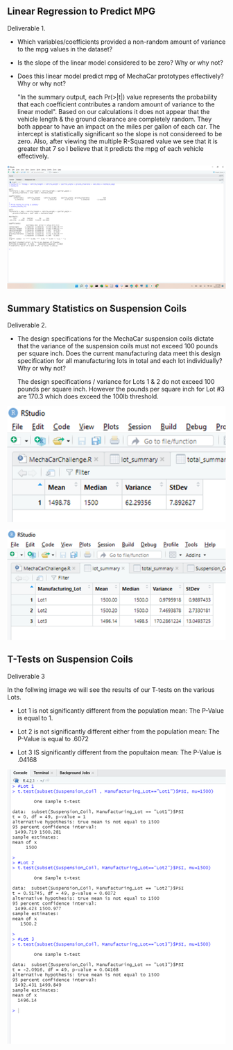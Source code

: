 ## Linear Regression to Predict MPG

Deliverable 1. 
* Which variables/coefficients provided a non-random amount of variance to the mpg values in the dataset?
* Is the slope of the linear model considered to be zero? Why or why not?
* Does this linear model predict mpg of MechaCar prototypes effectively? Why or why not?

  "In the summary output, each Pr(>|t|) value represents the probability that each 
 coefficient contributes a random amount of variance to the linear model".  Based on our calculations it does not appear that the vehicle length & the ground clearance are completely random.  They both appear to have an impact on the miles per gallon of each car.  The intercept is statistically significant so the slope is not considereed to be zero. Also, after viewing the multiple R-Squared value we see that it is greater that 7 so I believe that it predicts the mpg of each vehicle effectively.

![Mecha_RScript](https://github.com/Knicks2020/MechaCar_Statistical_Analysis/blob/main/pictures/2022-10-21%20(1).png)



## Summary Statistics on Suspension Coils
Deliverable 2.
* The design specifications for the MechaCar suspension coils dictate that the variance of the suspension coils must not exceed 100 pounds per square inch. Does the current manufacturing data meet this design specification for all manufacturing lots in total and each lot individually? Why or why not?

  The design specifications / variance for Lots 1 & 2 do not exceed 100 pounds per square inch.  However the pounds per square inch for Lot #3 are 170.3 which does exceed the 100lb threshold.

![Mean,Medican, Variance](https://github.com/Knicks2020/MechaCar_Statistical_Analysis/blob/main/pictures/mean/image.png)

![Manufacturing_Lot](https://github.com/Knicks2020/MechaCar_Statistical_Analysis/blob/main/pictures/image.png)

## T-Tests on Suspension Coils
Deliverable 3
  
  In the follwing image we will see the results of our T-tests on the various Lots.
  * Lot 1 is not significantly different from the population mean:  The P-Value is equal to 1.
  
  * Lot 2 is not significantly different either from the population mean:  The P-Value is equal to .6072

  * Lot 3 IS significantly different from the popultaion mean:  The P-Value is .04168

  ![T-Test_by_Lot](https://github.com/Knicks2020/MechaCar_Statistical_Analysis/blob/main/Deliverable%203/image.png)




